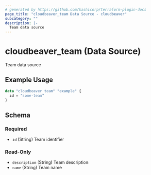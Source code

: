 ```yaml
---
# generated by https://github.com/hashicorp/terraform-plugin-docs
page_title: "cloudbeaver_team Data Source - cloudbeaver"
subcategory: ""
description: |-
  Team data source
---
```


# cloudbeaver_team (Data Source)

Team data source

## Example Usage

```terraform
data "cloudbeaver_team" "example" {
  id = "some-team"
}
```

<!-- schema generated by tfplugindocs -->
## Schema

### Required

- `id` (String) Team identifier

### Read-Only

- `description` (String) Team description
- `name` (String) Team name
